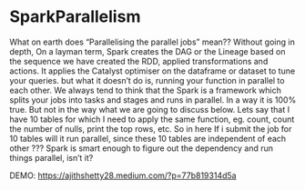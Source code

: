 # SparkParallelism

What on earth does “Parallelising the parallel jobs” mean??
Without going in depth, On a layman term,
Spark creates the DAG or the Lineage based on the sequence we have created the RDD, applied transformations and actions.
It applies the Catalyst optimiser on the dataframe or dataset to tune your queries. but what it doesn’t do is, running your function in parallel to each other.
We always tend to think that the Spark is a framework which splits your jobs into tasks and stages and runs in parallel.
In a way it is 100% true. But not in the way what we are going to discuss below.
Lets say that I have 10 tables for which I need to apply the same function, eg. count, count the number of nulls, print the top rows, etc.
So in here If i submit the job for 10 tables will it run parallel, since these 10 tables are independent of each other ???
Spark is smart enough to figure out the dependency and run things parallel, isn’t it?

DEMO: https://ajithshetty28.medium.com/?p=77b819314d5a
